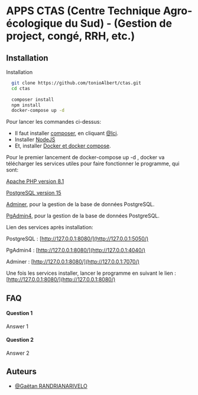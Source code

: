 
# APPS CTAS (Centre Technique Agro-écologique du Sud)  - (Gestion de project, congé, RRH, etc.)


## Installation

Installation


```bash
  git clone https://github.com/tonioAlbert/ctas.git
  cd ctas
  
  composer install
  npm install
  docker-compose up -d 
```

Pour lancer les commandes ci-dessus: 

- Il faut installer [composer](https://getcomposer.org/download/), en cliquant [@Ici](https://getcomposer.org/download/).
- Installer [NodeJS](https://nodejs.org/en/download/package-manager)
- Et, installer [Docker et docker compose](https://docs.docker.com/get-docker/).

Pour le premier lancement de docker-compose up -d , docker va télécharger les services utiles pour faire fonctionner le programme, qui sont: 
    
  [Apache PHP version 8.1]()

  [PostgreSQL version 15](https://hub.docker.com/_/postgres)

  [Adminer](https://hub.docker.com/_/adminer), pour la gestion de la base de données PostgreSQL.

  [PgAdmin4](https://hub.docker.com/r/dpage/pgadmin4), pour la gestion de la base de données PostgreSQL.


  Lien des services après installation:

  PostgreSQL : [http://127.0.0.1:8080/](http://127.0.0.1:5050/)

  PgAdmin4 : [http://127.0.0.1:8080/](http://127.0.0.1:4040/)

  Adminer : [http://127.0.0.1:8080/](http://127.0.0.1:7070/)



Une fois les services installer, lancer le programme en suivant le lien : [http://127.0.0.1:8080/](http://127.0.0.1:8080/)


    
## FAQ

#### Question 1

Answer 1

#### Question 2

Answer 2


## Auteurs

- [@Gaëtan RANDRIANARIVELO](https://www.linkedin.com/in/ga%C3%ABtan-antonio-albert-randrianarivelo-b0ab17176)

